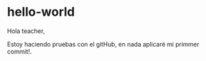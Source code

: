 # hello-world

Hola teacher,

Estoy haciendo pruebas con el gitHub, en nada aplicaré mi primmer commit!.
